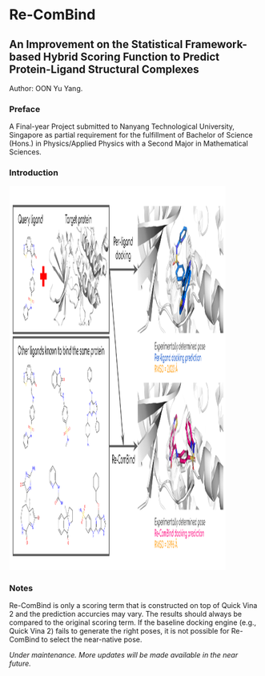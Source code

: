 # Re-ComBind
## An Improvement on the Statistical Framework-based Hybrid Scoring Function to Predict Protein-Ligand Structural Complexes

Author: OON Yu Yang.

### Preface
A Final-year Project submitted to Nanyang Technological University, Singapore as partial requirement for the fulfillment of Bachelor of Science (Hons.) in Physics/Applied Physics with a Second Major in Mathematical Sciences.

### Introduction
<img src="/images/recombind_intro.png" alt="Schematic Diagram of Re-ComBind" style="height: 768px; width:432px;"/>

### Notes
Re-ComBind is only a scoring term that is constructed on top of Quick Vina 2 and the prediction accurcies may vary. The results should always be compared to the original scoring term. If the baseline docking engine (e.g., Quick Vina 2) fails to generate the right poses, it is not possible for Re-ComBind to select the near-native pose.

*Under maintenance. More updates will be made available in the near future.*

